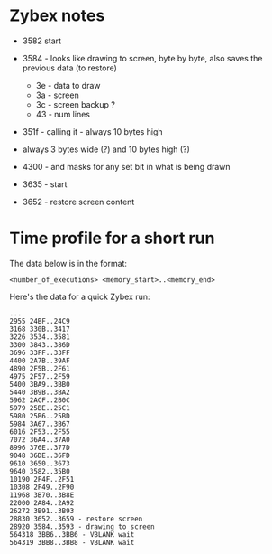 # Zybex notes

* 3582 start
* 3584 - looks like drawing to screen, byte by byte, also saves the previous data (to restore)
  * 3e - data to draw
  * 3a - screen
  * 3c - screen backup ?
  * 43 - num lines
* 351f - calling it - always 10 bytes high
* always 3 bytes wide (?) and 10 bytes high (?)
* 4300 - and masks for any set bit in what is being drawn

* 3635 - start
* 3652 - restore screen content

# Time profile for a short run
The data below is in the format:
```
<number_of_executions> <memory_start>..<memory_end>
```

Here's the data for a quick Zybex run:
```
...
2955 24BF..24C9
3168 330B..3417
3226 3534..3581
3300 3843..386D
3696 33FF..33FF
4400 2A7B..39AF
4890 2F5B..2F61
4975 2F57..2F59
5400 3BA9..3BB0
5440 3B9B..3BA2
5962 2ACF..2B0C
5979 25BE..25C1
5980 25B6..25BD
5984 3A67..3B67
6016 2F53..2F55
7072 36A4..37A0
8996 376E..377D
9048 36DE..36FD
9610 3650..3673
9640 3582..35B0
10190 2F4F..2F51
10308 2F49..2F90
11968 3B70..3B8E
22000 2A84..2A92
26272 3B91..3B93
28830 3652..3659 - restore screen
28920 3584..3593 - drawing to screen
564318 3BB6..3BB6 - VBLANK wait
564319 3BB8..3BB8 - VBLANK wait
```